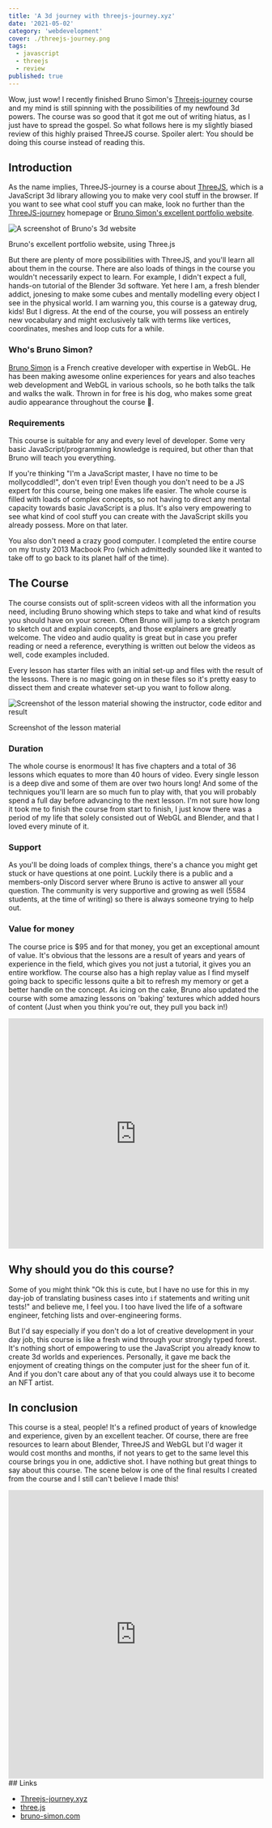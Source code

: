 ```yaml
---
title: 'A 3d journey with threejs-journey.xyz'
date: '2021-05-02'
category: 'webdevelopment'
cover: ./threejs-journey.png
tags:
  - javascript
  - threejs
  - review
published: true
---
```


Wow, just wow! I recently finished Bruno Simon's [Threejs-journey](https://threejs-journey.xyz/) course and my mind is still spinning with the possibilities of my newfound 3d powers. The course was so good that it got me out of writing hiatus, as I just have to spread the gospel. So what follows here is my slightly biased review of this highly praised ThreeJS course.
Spoiler alert: You should be doing this course instead of reading this.

## Introduction

As the name implies, ThreeJS-journey is a course about [ThreeJS](https://threejs.org/), which is a JavaScript 3d library allowing you to make very cool stuff in the browser. If you want to see what cool stuff you can make, look no further than the [ThreeJS-journey](https://threejs.org/) homepage or [Bruno Simon's excellent portfolio website](https://bruno-simon.com/).

<div class='caption'>

![A screenshot of Bruno's 3d website](./bruno-simon.png)

<p class='caption__text'>
  Bruno's excellent portfolio website, using Three.js
</p>
</div>

But there are plenty of more possibilities with ThreeJS, and you'll learn all about them in the course. There are also loads of things in the course you wouldn't necessarily expect to learn. For example, I didn't expect a full, hands-on tutorial of the Blender 3d software. Yet here I am, a fresh blender addict, jonesing to make some cubes and mentally modelling every object I see in the physical world. I am warning you, this course is a gateway drug, kids! But I digress.
At the end of the course, you will possess an entirely new vocabulary and might exclusively talk with terms like vertices, coordinates, meshes and loop cuts for a while.

### Who's Bruno Simon?

[Bruno Simon](https://twitter.com/bruno_simon) is a French creative developer with expertise in WebGL. He has been making awesome online experiences for years and also teaches web development and WebGL in various schools, so he both talks the talk and walks the walk. Thrown in for free is his dog, who makes some great audio appearance throughout the course 🐶.

### Requirements

This course is suitable for any and every level of developer. Some very basic JavaScript/programming knowledge is required, but other than that Bruno will teach you everything.

If you're thinking "I'm a JavaScript master, I have no time to be mollycoddled!", don't even trip! Even though you don't need to be a JS expert for this course, being one makes life easier. The whole course is filled with loads of complex concepts, so not having to direct any mental capacity towards basic JavaScript is a plus. It's also very empowering to see what kind of cool stuff you can create with the JavaScript skills you already possess. More on that later.

You also don't need a crazy good computer. I completed the entire course on my trusty 2013 Macbook Pro (which admittedly sounded like it wanted to take off to go back to its planet half of the time).

## The Course

The course consists out of split-screen videos with all the information you need, including Bruno showing which steps to take and what kind of results you should have on your screen. Often Bruno will jump to a sketch program to sketch out and explain concepts, and those explainers are greatly welcome. The video and audio quality is great but in case you prefer reading or need a reference, everything is written out below the videos as well, code examples included.

Every lesson has starter files with an initial set-up and files with the result of the lessons. There is no magic going on in these files so it's pretty easy to dissect them and create whatever set-up you want to follow along.

<div class='caption'>

![Screenshot of the lesson material showing the instructor, code editor and result](./course.png)

<p class='caption__text'>
  Screenshot of the lesson material
</p>
</div>

### Duration

The whole course is enormous! It has five chapters and a total of 36 lessons which equates to more than 40 hours of video. Every single lesson is a deep dive and some of them are over two hours long! And some of the techniques you'll learn are so much fun to play with, that you will probably spend a full day before advancing to the next lesson. I'm not sure how long it took me to finish the course from start to finish, I just know there was a period of my life that solely consisted out of WebGL and Blender, and that I loved every minute of it.

### Support

As you'll be doing loads of complex things, there's a chance you might get stuck or have questions at one point. Luckily there is a public and a members-only Discord server where Bruno is active to answer all your question. The community is very supportive and growing as well (5584 students, at the time of writing) so there is always someone trying to help out.

### Value for money

The course price is $95 and for that money, you get an exceptional amount of value. It's obvious that the lessons are a result of years and years of experience in the field, which gives you not just a tutorial, it gives you an entire workflow. The course also has a high replay value as I find myself going back to specific lessons quite a bit to refresh my memory or get a better handle on the concept.
As icing on the cake, Bruno also updated the course with some amazing lessons on 'baking' textures which added hours of content (Just when you think you're out, they pull you back in!)

<iframe height="455" style="width: 100%;" scrolling="no" title="The Raging Sea" src="https://codepen.io/aderaaij/embed/preview/XWpMONO?height=455&theme-id=dark&default-tab=result" frameborder="no" loading="lazy" allowtransparency="true" allowfullscreen="true">
  See the Pen <a href='https://codepen.io/aderaaij/pen/XWpMONO'>The Raging Sea</a> by Arden
  (<a href='https://codepen.io/aderaaij'>@aderaaij</a>) on <a href='https://codepen.io'>CodePen</a>.
</iframe>

## Why should you do this course?

Some of you might think "Ok this is cute, but I have no use for this in my day-job of translating business cases into `if` statements and writing unit tests!" and believe me, I feel you. I too have lived the life of a software engineer, fetching lists and over-engineering forms.

But I'd say especially if you don't do a lot of creative development in your day job, this course is like a fresh wind through your strongly typed forest. It's nothing short of empowering to use the JavaScript you already know to create 3d worlds and experiences. Personally, it gave me back the enjoyment of creating things on the computer just for the sheer fun of it. And if you don't care about any of that you could always use it to become an NFT artist.

## In conclusion

This course is a steal, people! It's a refined product of years of knowledge and experience, given by an excellent teacher. Of course, there are free resources to learn about Blender, ThreeJS and WebGL but I'd wager it would cost months and months, if not years to get to the same level this course brings you in one, addictive shot. I have nothing but great things to say about this course. The scene below is one of the final results I created from the course and I still can't believe I made this!

<iframe height="570" style="width: 100%;" scrolling="no" title="Portal scene - threejs-journey.xyz" src="https://codepen.io/aderaaij/embed/BapYONL?height=570&theme-id=dark&default-tab=result" frameborder="no" loading="lazy" allowtransparency="true" allowfullscreen="true">
  See the Pen <a href='https://codepen.io/aderaaij/pen/BapYONL'>Portal scene - threejs-journey.xyz</a> by Arden
  (<a href='https://codepen.io/aderaaij'>@aderaaij</a>) on <a href='https://codepen.io'>CodePen</a>.
</iframe>
## Links

- [Threejs-journey.xyz](https://threejs-journey.xyz/)
- [three.js](https://threejs.org/)
- [bruno-simon.com](https://bruno-simon.com/)
